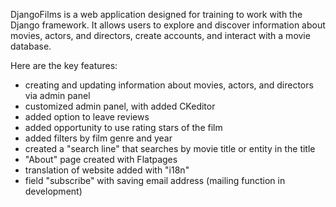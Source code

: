 DjangoFilms is a web application designed for training to work with the Django framework. It allows users to explore and discover information about movies, actors, and directors, create accounts, and interact with a movie database.

Here are the key features:
 - creating and updating information about movies, actors, and directors via admin panel
 - customized admin panel, with added CKeditor
 - added option to leave reviews
 - added opportunity to use rating stars of the film
 - added filters by film genre and year
 - created a "search line" that searches by movie title or entity in the title
 - "About" page created with Flatpages
 - translation of website added with "i18n"
 - field "subscribe" with saving email address (mailing function in development)
